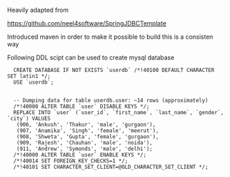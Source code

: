 Heavily adapted from

https://github.com/neel4software/SpringJDBCTemplate

Introduced maven in order to make it possible to build this is a consisten way

Following DDL scipt can be used to create mysql database


      CREATE DATABASE IF NOT EXISTS `userdb` /*!40100 DEFAULT CHARACTER SET latin1 */;
      USE `userdb`;


      -- Dumping data for table userdb.user: ~14 rows (approximately)
      /*!40000 ALTER TABLE `user` DISABLE KEYS */;
      REPLACE INTO `user` (`user_id`, `first_name`, `last_name`, `gender`, `city`) VALUES
       (906, 'Ankush', 'Thakur', 'male', 'gurgaon'),
       (907, 'Anamika', 'Singh', 'female', 'meerut'),
       (908, 'Shweta', 'Gupta', 'female', 'gurgaon'),
       (909, 'Rajesh', 'Chauhan', 'male', 'noida'),
       (911, 'Andrew', 'Symonds', 'male', 'delhi');
      /*!40000 ALTER TABLE `user` ENABLE KEYS */;
      /*!40014 SET FOREIGN_KEY_CHECKS=1 */;
      /*!40101 SET CHARACTER_SET_CLIENT=@OLD_CHARACTER_SET_CLIENT */;

